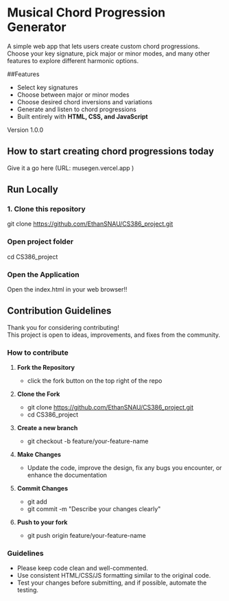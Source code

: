 
# Musical Chord Progression Generator

A simple web app that lets users create custom chord progressions.  
Choose your key signature, pick major or minor modes, and many other features to explore different harmonic options.


##Features
- Select key signatures 
- Choose between major or minor modes
- Choose desired chord inversions and variations 
- Generate and listen to chord progressions
- Built entirely with **HTML, CSS, and JavaScript**



Version 1.0.0 


## How to start creating chord progressions today

Give it a go here
(URL: musegen.vercel.app )

## Run Locally

### 1. Clone this repository
git clone https://github.com/EthanSNAU/CS386_project.git

### Open project folder
cd CS386_project

### Open the Application
Open the index.html in your web browser!!



## Contribution Guidelines

Thank you for considering contributing!  
This project is open to ideas, improvements, and fixes from the community.

### How to contribute

1. **Fork the Repository**
   - click the fork button on the top right of the repo
     
2. **Clone the Fork**
   - git clone https://github.com/EthanSNAU/CS386_project.git
   - cd CS386_project
  
3. **Create a new branch**
   - git checkout -b feature/your-feature-name
     
4. **Make Changes**
   - Update the code, improve the design, fix any bugs you encounter, or enhance the documentation 
   
5. **Commit Changes**
   - git add 
   - git commit -m "Describe your changes clearly"
     
6. **Push to your fork**
   - git push origin feature/your-feature-name

### Guidelines
- Please keep code clean and well-commented.
- Use consistent HTML/CSS/JS formatting similar to the original code.
- Test your changes before submitting, and if possible, automate the testing.


